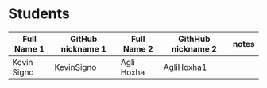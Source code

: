 # Students

| Full Name 1 | GitHub nickname 1 | Full Name 2 | GithHub nickname 2 | notes |
| ----------- | ----------------- | ----------- | ------------------ | ----- |
| Kevin Signo | KevinSigno | Agli Hoxha | AgliHoxha1 |   |
